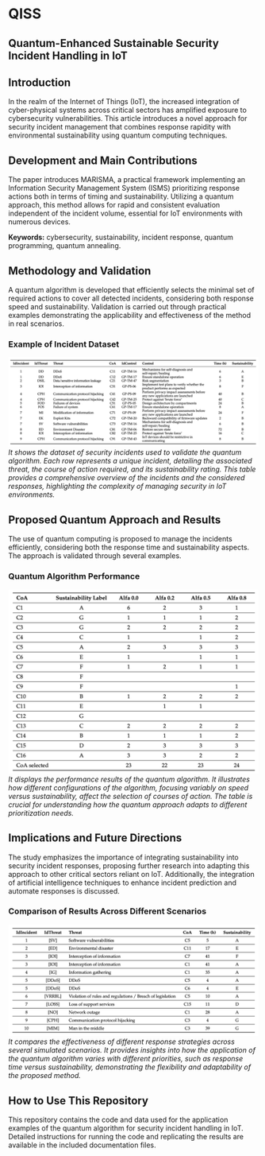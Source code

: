 # QISS
## Quantum-Enhanced Sustainable Security Incident Handling in IoT


## Introduction

In the realm of the Internet of Things (IoT), the increased integration of cyber-physical systems across critical sectors has amplified exposure to cybersecurity vulnerabilities. This article introduces a novel approach for security incident management that combines response rapidity with environmental sustainability using quantum computing techniques.

## Development and Main Contributions

The paper introduces MARISMA, a practical framework implementing an Information Security Management System (ISMS) prioritizing response actions both in terms of timing and sustainability. Utilizing a quantum approach, this method allows for rapid and consistent evaluation independent of the incident volume, essential for IoT environments with numerous devices.

**Keywords:** cybersecurity, sustainability, incident response, quantum programming, quantum annealing.

## Methodology and Validation

A quantum algorithm is developed that efficiently selects the minimal set of required actions to cover all detected incidents, considering both response speed and sustainability. Validation is carried out through practical examples demonstrating the applicability and effectiveness of the method in real scenarios.

### Example of Incident Dataset
![Incident Dataset Example](img/table1.png)
*It shows the dataset of security incidents used to validate the quantum algorithm. Each row represents a unique incident, detailing the associated threat, the course of action required, and its sustainability rating. This table provides a comprehensive overview of the incidents and the considered responses, highlighting the complexity of managing security in IoT environments.*

## Proposed Quantum Approach and Results

The use of quantum computing is proposed to manage the incidents efficiently, considering both the response time and sustainability aspects. The approach is validated through several examples.

### Quantum Algorithm Performance
![Quantum Algorithm Performance](img/table3.png)
*It displays the performance results of the quantum algorithm. It illustrates how different configurations of the algorithm, focusing variably on speed versus sustainability, affect the selection of courses of action. The table is crucial for understanding how the quantum approach adapts to different prioritization needs.*

## Implications and Future Directions

The study emphasizes the importance of integrating sustainability into security incident responses, proposing further research into adapting this approach to other critical sectors reliant on IoT. Additionally, the integration of artificial intelligence techniques to enhance incident prediction and automate responses is discussed.

### Comparison of Results Across Different Scenarios
![Results Comparison](img/table4.png)
*It compares the effectiveness of different response strategies across several simulated scenarios. It provides insights into how the application of the quantum algorithm varies with different priorities, such as response time versus sustainability, demonstrating the flexibility and adaptability of the proposed method.*

## How to Use This Repository

This repository contains the code and data used for the application examples of the quantum algorithm for security incident handling in IoT. Detailed instructions for running the code and replicating the results are available in the included documentation files.

